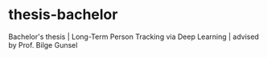 # thesis-bachelor
Bachelor's thesis | Long-Term Person Tracking via Deep Learning | advised by Prof. Bilge Gunsel
